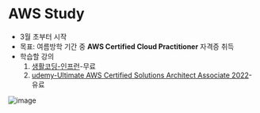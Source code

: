 # AWS Study
* 3월 초부터 시작
* 목표: 여름방학 기간 중 **AWS Certified Cloud Practitioner** 자격증 취득
* 학습할 강의
  1. [생활코딩-인프런](https://www.inflearn.com/course/aws-2/dashboard)-무료
  2. [udemy-Ultimate AWS Certified Solutions Architect Associate 2022](https://www.udemy.com/course/aws-certified-cloud-practitioner-new/)-유료


![image](https://user-images.githubusercontent.com/80478750/160729743-ab8e0286-cb3f-41f0-a629-f6518a469362.png)
